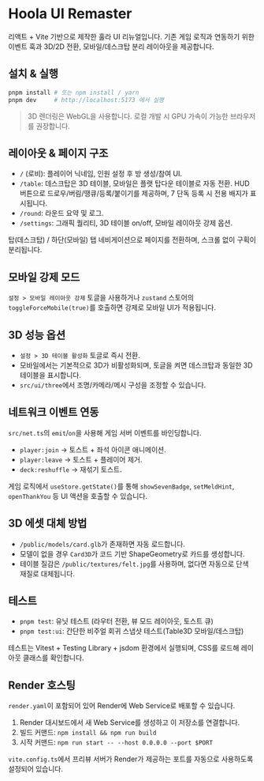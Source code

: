# Hoola UI Remaster

리액트 + Vite 기반으로 제작한 훌라 UI 리뉴얼입니다. 기존 게임 로직과 연동하기 위한 이벤트 훅과 3D/2D 전환, 모바일/데스크탑 분리 레이아웃을 제공합니다.

## 설치 & 실행

```bash
pnpm install # 또는 npm install / yarn
pnpm dev     # http://localhost:5173 에서 실행
```

> 3D 렌더링은 WebGL을 사용합니다. 로컬 개발 시 GPU 가속이 가능한 브라우저를 권장합니다.

## 레이아웃 & 페이지 구조

- `/` (로비): 플레이어 닉네임, 인원 설정 후 방 생성/참여 UI.
- `/table`: 데스크탑은 3D 테이블, 모바일은 플랫 탑다운 테이블로 자동 전환. HUD 버튼으로 드로우/버림/땡큐/등록/붙이기를 제공하며, 7 단독 등록 시 전용 배지가 표시됩니다.
- `/round`: 라운드 요약 및 로그.
- `/settings`: 그래픽 퀄리티, 3D 테이블 on/off, 모바일 레이아웃 강제 옵션.

탑(데스크탑) / 하단(모바일) 탭 네비게이션으로 페이지를 전환하며, 스크롤 없이 구획이 분리됩니다.

## 모바일 강제 모드

`설정 > 모바일 레이아웃 강제` 토글을 사용하거나 `zustand` 스토어의 `toggleForceMobile(true)`를 호출하면 강제로 모바일 UI가 적용됩니다.

## 3D 성능 옵션

- `설정 > 3D 테이블 활성화` 토글로 즉시 전환.
- 모바일에서는 기본적으로 3D가 비활성화되며, 토글을 켜면 데스크탑과 동일한 3D 테이블을 표시합니다.
- `src/ui/three`에서 조명/카메라/메시 구성을 조정할 수 있습니다.

## 네트워크 이벤트 연동

`src/net.ts`의 `emit`/`on`을 사용해 게임 서버 이벤트를 바인딩합니다.

- `player:join` → 토스트 + 좌석 아이콘 애니메이션.
- `player:leave` → 토스트 + 플레이어 제거.
- `deck:reshuffle` → 재섞기 토스트.

게임 로직에서 `useStore.getState()`를 통해 `showSevenBadge`, `setMeldHint`, `openThankYou` 등 UI 액션을 호출할 수 있습니다.

## 3D 에셋 대체 방법

- `/public/models/card.glb`가 존재하면 자동 로드합니다.
- 모델이 없을 경우 `Card3D`가 코드 기반 ShapeGeometry로 카드를 생성합니다.
- 테이블 질감은 `/public/textures/felt.jpg`를 사용하며, 없다면 자동으로 단색 재질로 대체됩니다.

## 테스트

- `pnpm test`: 유닛 테스트 (라우터 전환, 뷰 모드 레이아웃, 토스트 큐)
- `pnpm test:ui`: 간단한 비주얼 회귀 스냅샷 테스트(Table3D 모바일/데스크탑)

테스트는 Vitest + Testing Library + jsdom 환경에서 실행되며, CSS를 로드해 레이아웃 클래스를 확인합니다.

## Render 호스팅

`render.yaml`이 포함되어 있어 Render에 Web Service로 배포할 수 있습니다.

1. Render 대시보드에서 새 Web Service를 생성하고 이 저장소를 연결합니다.
2. 빌드 커맨드: `npm install && npm run build`
3. 시작 커맨드: `npm run start -- --host 0.0.0.0 --port $PORT`

`vite.config.ts`에서 프리뷰 서버가 Render가 제공하는 포트를 자동으로 사용하도록 설정되어 있습니다.

